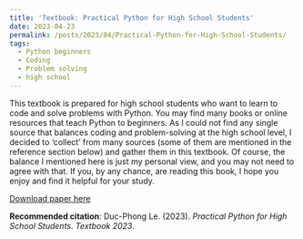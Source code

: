 ```yaml
---
title: 'Textbook: Practical Python for High School Students'
date: 2023-04-23
permalink: /posts/2023/04/Practical-Python-for-High-School-Students/
tags:
  - Python beginners
  - Coding
  - Problem solving 
  - high school
---
```


This textbook is prepared for high school students who want to learn to code and solve problems with Python. You may find many books or online resources that teach Python to beginners. As I could not find any single source that balances coding and problem-solving at the high school level, I decided to ‘collect’ from many sources (some of them are mentioned in the reference section below) and gather them in this textbook. Of course, the balance I mentioned here is just my personal view, and you may not need to agree with that. If you, by any chance, are reading this book, I hope you enjoy and find it helpful for your study.

[Download paper here](https://dple.github.io/files/python-high-school-students.pdf)

**Recommended citation**: Duc-Phong Le. (2023). *Practical Python for High School Students*. <i>Textbook 2023</i>.